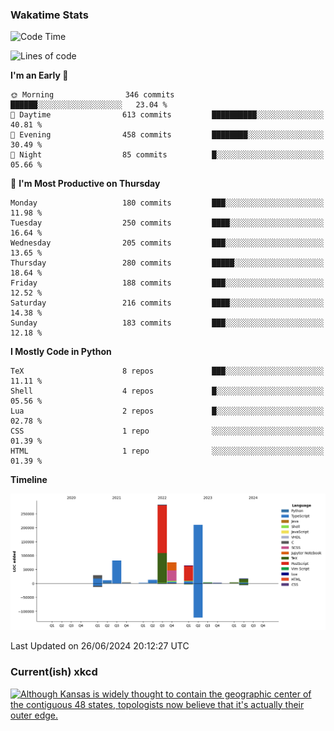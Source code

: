 ### Wakatime Stats
<!--START_SECTION:waka-->
![Code Time](http://img.shields.io/badge/Code%20Time-2%2C664%20hrs%2056%20mins-blue)

![Lines of code](https://img.shields.io/badge/From%20Hello%20World%20I%27ve%20Written-800.5%20thousand%20lines%20of%20code-blue)

**I'm an Early 🐤** 

```text
🌞 Morning                346 commits         ██████░░░░░░░░░░░░░░░░░░░   23.04 % 
🌆 Daytime                613 commits         ██████████░░░░░░░░░░░░░░░   40.81 % 
🌃 Evening                458 commits         ████████░░░░░░░░░░░░░░░░░   30.49 % 
🌙 Night                  85 commits          █░░░░░░░░░░░░░░░░░░░░░░░░   05.66 % 
```
📅 **I'm Most Productive on Thursday** 

```text
Monday                   180 commits         ███░░░░░░░░░░░░░░░░░░░░░░   11.98 % 
Tuesday                  250 commits         ████░░░░░░░░░░░░░░░░░░░░░   16.64 % 
Wednesday                205 commits         ███░░░░░░░░░░░░░░░░░░░░░░   13.65 % 
Thursday                 280 commits         █████░░░░░░░░░░░░░░░░░░░░   18.64 % 
Friday                   188 commits         ███░░░░░░░░░░░░░░░░░░░░░░   12.52 % 
Saturday                 216 commits         ████░░░░░░░░░░░░░░░░░░░░░   14.38 % 
Sunday                   183 commits         ███░░░░░░░░░░░░░░░░░░░░░░   12.18 % 
```


**I Mostly Code in Python** 

```text
TeX                      8 repos             ███░░░░░░░░░░░░░░░░░░░░░░   11.11 % 
Shell                    4 repos             █░░░░░░░░░░░░░░░░░░░░░░░░   05.56 % 
Lua                      2 repos             █░░░░░░░░░░░░░░░░░░░░░░░░   02.78 % 
CSS                      1 repo              ░░░░░░░░░░░░░░░░░░░░░░░░░   01.39 % 
HTML                     1 repo              ░░░░░░░░░░░░░░░░░░░░░░░░░   01.39 % 
```



**Timeline**

![Lines of Code chart](https://raw.githubusercontent.com/joshuajeschek/joshuajeschek/main/assets/bar_graph.png)


 Last Updated on 26/06/2024 20:12:27 UTC
<!--END_SECTION:waka-->

### Current(ish) xkcd
<a id="xkcd-a" title="Although Kansas is widely thought to contain the geographic center of the contiguous 48 states, topologists now believe that it's actually their outer edge." href="https://www.xkcd.com" target="_blank">
        <img align="center" id="xkcd-img" src="https://imgs.xkcd.com/comics/bad_map_projection_exterior_kansas.png" alt="Although Kansas is widely thought to contain the geographic center of the contiguous 48 states, topologists now believe that it's actually their outer edge." height=300 />
</a>

